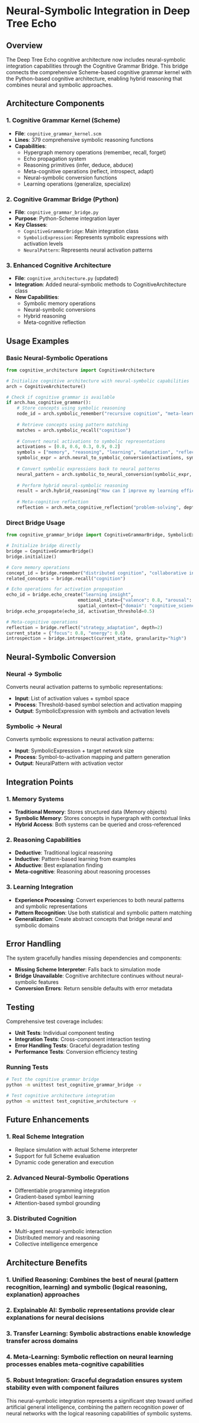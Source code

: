 # Neural-Symbolic Integration in Deep Tree Echo

## Overview

The Deep Tree Echo cognitive architecture now includes neural-symbolic integration capabilities through the Cognitive Grammar Bridge. This bridge connects the comprehensive Scheme-based cognitive grammar kernel with the Python-based cognitive architecture, enabling hybrid reasoning that combines neural and symbolic approaches.

## Architecture Components

### 1. Cognitive Grammar Kernel (Scheme)
- **File**: `cognitive_grammar_kernel.scm`
- **Lines**: 379 comprehensive symbolic reasoning functions
- **Capabilities**:
  - Hypergraph memory operations (remember, recall, forget)
  - Echo propagation system
  - Reasoning primitives (infer, deduce, abduce)
  - Meta-cognitive operations (reflect, introspect, adapt)
  - Neural-symbolic conversion functions
  - Learning operations (generalize, specialize)

### 2. Cognitive Grammar Bridge (Python)
- **File**: `cognitive_grammar_bridge.py`
- **Purpose**: Python-Scheme integration layer
- **Key Classes**:
  - `CognitiveGrammarBridge`: Main integration class
  - `SymbolicExpression`: Represents symbolic expressions with activation levels
  - `NeuralPattern`: Represents neural activation patterns

### 3. Enhanced Cognitive Architecture
- **File**: `cognitive_architecture.py` (updated)
- **Integration**: Added neural-symbolic methods to CognitiveArchitecture class
- **New Capabilities**: 
  - Symbolic memory operations
  - Neural-symbolic conversions
  - Hybrid reasoning
  - Meta-cognitive reflection

## Usage Examples

### Basic Neural-Symbolic Operations

```python
from cognitive_architecture import CognitiveArchitecture

# Initialize cognitive architecture with neural-symbolic capabilities
arch = CognitiveArchitecture()

# Check if cognitive grammar is available
if arch.has_cognitive_grammar():
    # Store concepts using symbolic reasoning
    node_id = arch.symbolic_remember("recursive cognition", "meta-learning context")
    
    # Retrieve concepts using pattern matching
    matches = arch.symbolic_recall("cognition")
    
    # Convert neural activations to symbolic representations
    activations = [0.8, 0.6, 0.3, 0.9, 0.2]
    symbols = ["memory", "reasoning", "learning", "adaptation", "reflection"]
    symbolic_expr = arch.neural_to_symbolic_conversion(activations, symbols)
    
    # Convert symbolic expressions back to neural patterns
    neural_pattern = arch.symbolic_to_neural_conversion(symbolic_expr, neural_network_size=100)
    
    # Perform hybrid neural-symbolic reasoning
    result = arch.hybrid_reasoning("How can I improve my learning efficiency?")
    
    # Meta-cognitive reflection
    reflection = arch.meta_cognitive_reflection("problem-solving", depth=3)
```

### Direct Bridge Usage

```python
from cognitive_grammar_bridge import CognitiveGrammarBridge, SymbolicExpression

# Initialize bridge directly
bridge = CognitiveGrammarBridge()
bridge.initialize()

# Core memory operations
concept_id = bridge.remember("distributed cognition", "collaborative intelligence")
related_concepts = bridge.recall("cognition")

# Echo operations for activation propagation
echo_id = bridge.echo_create("learning insight", 
                           emotional_state={"valence": 0.8, "arousal": 0.6},
                           spatial_context={"domain": "cognitive_science"})
bridge.echo_propagate(echo_id, activation_threshold=0.5)

# Meta-cognitive operations
reflection = bridge.reflect("strategy_adaptation", depth=2)
current_state = {"focus": 0.8, "energy": 0.6}
introspection = bridge.introspect(current_state, granularity="high")
```

## Neural-Symbolic Conversion

### Neural → Symbolic
Converts neural activation patterns to symbolic representations:

- **Input**: List of activation values + symbol space
- **Process**: Threshold-based symbol selection and activation mapping
- **Output**: SymbolicExpression with symbols and activation levels

### Symbolic → Neural
Converts symbolic expressions to neural activation patterns:

- **Input**: SymbolicExpression + target network size
- **Process**: Symbol-to-activation mapping and pattern generation
- **Output**: NeuralPattern with activation vector

## Integration Points

### 1. Memory Systems
- **Traditional Memory**: Stores structured data (Memory objects)
- **Symbolic Memory**: Stores concepts in hypergraph with contextual links
- **Hybrid Access**: Both systems can be queried and cross-referenced

### 2. Reasoning Capabilities
- **Deductive**: Traditional logical reasoning
- **Inductive**: Pattern-based learning from examples
- **Abductive**: Best explanation finding
- **Meta-cognitive**: Reasoning about reasoning processes

### 3. Learning Integration
- **Experience Processing**: Convert experiences to both neural patterns and symbolic representations
- **Pattern Recognition**: Use both statistical and symbolic pattern matching
- **Generalization**: Create abstract concepts that bridge neural and symbolic domains

## Error Handling

The system gracefully handles missing dependencies and components:

- **Missing Scheme Interpreter**: Falls back to simulation mode
- **Bridge Unavailable**: Cognitive architecture continues without neural-symbolic features
- **Conversion Errors**: Return sensible defaults with error metadata

## Testing

Comprehensive test coverage includes:

- **Unit Tests**: Individual component testing
- **Integration Tests**: Cross-component interaction testing
- **Error Handling Tests**: Graceful degradation testing
- **Performance Tests**: Conversion efficiency testing

### Running Tests

```bash
# Test the cognitive grammar bridge
python -m unittest test_cognitive_grammar_bridge -v

# Test cognitive architecture integration
python -m unittest test_cognitive_architecture -v
```

## Future Enhancements

### 1. Real Scheme Integration
- Replace simulation with actual Scheme interpreter
- Support for full Scheme evaluation
- Dynamic code generation and execution

### 2. Advanced Neural-Symbolic Operations
- Differentiable programming integration
- Gradient-based symbol learning
- Attention-based symbol grounding

### 3. Distributed Cognition
- Multi-agent neural-symbolic interaction
- Distributed memory and reasoning
- Collective intelligence emergence

## Architecture Benefits

### 1. **Unified Reasoning**: Combines the best of neural (pattern recognition, learning) and symbolic (logical reasoning, explanation) approaches

### 2. **Explainable AI**: Symbolic representations provide clear explanations for neural decisions

### 3. **Transfer Learning**: Symbolic abstractions enable knowledge transfer across domains

### 4. **Meta-Learning**: Symbolic reflection on neural learning processes enables meta-cognitive capabilities

### 5. **Robust Integration**: Graceful degradation ensures system stability even with component failures

This neural-symbolic integration represents a significant step toward unified artificial general intelligence, combining the pattern recognition power of neural networks with the logical reasoning capabilities of symbolic systems.